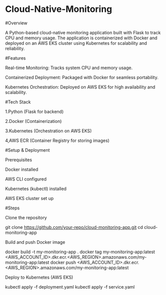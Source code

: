 # Cloud-Native-Monitoring

#Overview

A Python-based cloud-native monitoring application built with Flask to track CPU and memory usage. The application is containerized with Docker and deployed on an AWS EKS cluster using Kubernetes for scalability and reliability.

#Features

Real-time Monitoring: Tracks system CPU and memory usage.

Containerized Deployment: Packaged with Docker for seamless portability.

Kubernetes Orchestration: Deployed on AWS EKS for high availability and scalability.

#Tech Stack

1.Python (Flask for backend)

2.Docker (Containerization)

3.Kubernetes (Orchestration on AWS EKS)

4,AWS ECR (Container Registry for storing images)

#Setup & Deployment

Prerequisites

Docker installed

AWS CLI configured

Kubernetes (kubectl) installed

AWS EKS cluster set up

#Steps

Clone the repository

git clone https://github.com/your-repo/cloud-monitoring-app.git
cd cloud-monitoring-app

Build and push Docker image

docker build -t my-monitoring-app .
docker tag my-monitoring-app:latest <AWS_ACCOUNT_ID>.dkr.ecr.<AWS_REGION>.amazonaws.com/my-monitoring-app:latest
docker push <AWS_ACCOUNT_ID>.dkr.ecr.<AWS_REGION>.amazonaws.com/my-monitoring-app:latest

Deploy to Kubernetes (AWS EKS)

kubectl apply -f deployment.yaml
kubectl apply -f service.yaml


